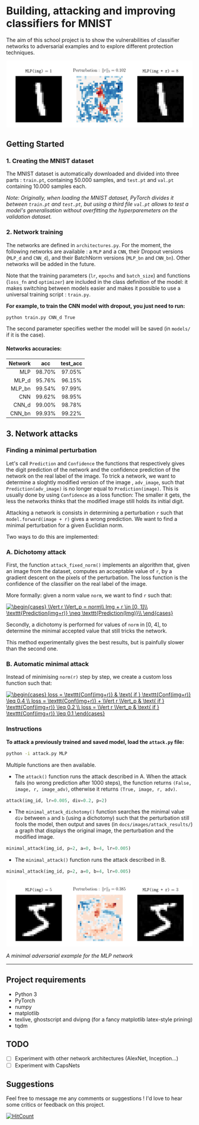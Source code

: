 # Building, attacking and improving classifiers for MNIST

The aim of this school project is to show the vulnerabilities of classifier networks to adversarial examples and to explore different protection techniques.

![Attack result example](docs/images/attack_results/attack_example.png)

## Getting Started

### 1. Creating the MNIST dataset

The MNIST dataset is automatically downloaded and divided into three parts : `train.pt`, containing 50.000 samples, and `test.pt` and `val.pt` containing 10.000 samples each.

*Note: Originally, when loading the MNIST dataset, PyTorch divides it between `train.pt` and `test.pt`, but using a third file `val.pt` allows to test a model's generalisation without overfitting the hyperparemeters on the validation dataset.*

### 2. Network training

The networks are defined in `architectures.py`. For the moment, the following networks are available : a `MLP` and a `CNN`, their Dropout versions (`MLP_d` and `CNN_d`), and their BatchNorm versions (`MLP_bn` and `CNN_bn`). Other networks will be added in the future.

Note that the training parameters (`lr`, `epochs` and `batch_size`) and functions (`loss_fn` and `optimizer`) are included in the class definition of the model: it makes switching between models easier and makes it possible to use a universal training script : `train.py`.

**For example, to train the CNN model with dropout, you just need to run:**

```sh
python train.py CNN_d True
```

The second parameter specifies wether the model will be saved (in `models/` if it is the case).

#### Networks accuracies:

| Network |    acc   | test_acc |
|--------:|:--------:|:--------:|
|     MLP |  98.70%  |  97.05%  |
|   MLP_d |  95.76%  |  96.15%  |
|  MLP_bn |  99.54%  |  97.99%  |
|     CNN |  99.62%  |  98.95%  |
|   CNN_d |  99.00%  |  98.78%  |
|  CNN_bn |  99.93%  |  99.22%  |

## 3. Network attacks

### Finding a minimal perturbation

Let's call `Prediction` and `Confidence` the functions that respectively gives the digit prediction of the network and the confidence prediction of the network on the real label of the image. To trick a network, we want to determine a sloghtly modified version of the image , `adv_image`, such that `Prediction(adv_image)` is no longer equal to `Prediction(image)`. This is usually done by using `Confidence` as a loss function: The smaller it gets, the less the networks thinks that the modified image still holds its initial digit.

Attacking a network is consists in determining a perturbation `r` such that `model.forward(image + r)` gives a wrong prediction. We want to find a minimal perturbation for a given Euclidian norm.

Two ways to do this are implemented:

### A. Dichotomy attack

First, the function `attack_fixed_norm()` implements an algorithm that, given an image from the dataset, computes an acceptable value of `r`, by a gradient descent on the pixels of the perturbation. The loss function is the confidence of the classifier on the real label of the image.

More formally: given a norm value `norm`, we want to find `r` such that:

<a href="https://www.codecogs.com/eqnedit.php?latex=\dpi{120}&space;\begin{cases}&space;\Vert&space;r&space;\Vert_p&space;=&space;norm\\&space;Img&space;&plus;&space;r&space;\in&space;[0,&space;1]\\&space;\texttt{Prediction(img&plus;r)}&space;\neq&space;\texttt{Prediction(Img)}\\&space;\end{cases}" target="_blank"><img src="https://latex.codecogs.com/gif.latex?\dpi{120}&space;\begin{cases}&space;\Vert&space;r&space;\Vert_p&space;=&space;norm\\&space;Img&space;&plus;&space;r&space;\in&space;[0,&space;1]\\&space;\texttt{Prediction(img&plus;r)}&space;\neq&space;\texttt{Prediction(Img)}\\&space;\end{cases}" title="\begin{cases} \Vert r \Vert_p = norm\\ Img + r \in [0, 1]\\ \texttt{Prediction(img+r)} \neq \texttt{Prediction(Img)}\\ \end{cases}" /></a>


Secondly, a dichotomy is performed for values of `norm` in [0, 4], to determine the minimal accepted value that still tricks the network.

This method experimentally gives the best results, but is painfully slower than the second one.

### B. Automatic minimal attack

Instead of minimising `norm(r)` step by step, we create a custom loss function such that:

<a href="https://www.codecogs.com/eqnedit.php?latex=\dpi{120}&space;\begin{cases}&space;loss&space;=&space;\texttt{Conf(img&plus;r)}&space;&&space;\text{&space;if&space;}&space;\texttt{Conf(img&plus;r)}&space;\leq&space;0.4&space;\\&space;loss&space;=&space;\texttt{Conf(img&plus;r)}&space;&plus;&space;\Vert&space;r&space;\Vert_p&space;&&space;\text{&space;if&space;}&space;\texttt{Conf(img&plus;r)}&space;\leq&space;0.2&space;\\&space;loss&space;=&space;\Vert&space;r&space;\Vert_p&space;&&space;\text{&space;if&space;}&space;\texttt{Conf(img&plus;r)}&space;\leq&space;0.1&space;\end{cases}" target="_blank"><img src="https://latex.codecogs.com/gif.latex?\dpi{120}&space;\begin{cases}&space;loss&space;=&space;\texttt{Conf(img&plus;r)}&space;&&space;\text{&space;if&space;}&space;\texttt{Conf(img&plus;r)}&space;\leq&space;0.4&space;\\&space;loss&space;=&space;\texttt{Conf(img&plus;r)}&space;&plus;&space;\Vert&space;r&space;\Vert_p&space;&&space;\text{&space;if&space;}&space;\texttt{Conf(img&plus;r)}&space;\leq&space;0.2&space;\\&space;loss&space;=&space;\Vert&space;r&space;\Vert_p&space;&&space;\text{&space;if&space;}&space;\texttt{Conf(img&plus;r)}&space;\leq&space;0.1&space;\end{cases}" title="\begin{cases} loss = \texttt{Conf(img+r)} & \text{ if } \texttt{Conf(img+r)} \leq 0.4 \\ loss = \texttt{Conf(img+r)} + \Vert r \Vert_p & \text{ if } \texttt{Conf(img+r)} \leq 0.2 \\ loss = \Vert r \Vert_p & \text{ if } \texttt{Conf(img+r)} \leq 0.1 \end{cases}" /></a> 

### Instructions

**To attack a previously trained and saved model, load the `attack.py` file:**

```sh
python -i attack.py MLP
```

Multiple functions are then available.

- The `attack()` function runs the attack described in A. When the attack fails (no wrong prediction after 1000 steps), the function returns `(False, image, r, image_adv)`, otherwise it returns `(True, image, r, adv)`.

```Python
attack(img_id, lr=0.005, div=0.2, p=2)
```

- The `minimal_attack_dichotomy()` function searches the minimal value `div` between `a` and `b` (using a dichotomy) such that the perturbation still fools the model, then output and saves (in `docs/images/attack_results/`) a graph that displays the original image, the perturbation and the modified image.

```Python
minimal_attack(img_id, p=2, a=0, b=4, lr=0.005)
```

- The `minimal_attack()` function runs the attack described in B.

```Python
minimal_attack(img_id, p=2, a=0, b=4, lr=0.005)
```

![Attack result example](docs/images/attack_results/attack_example_2.png)

*A minimal adversarial example for the MLP network*

---


## Project requirements

- Python 3
- PyTorch
- numpy
- matplotlib
- texlive, ghostscript and dvipng (for a fancy matplotlib latex-style prining)
- tqdm

## TODO

- [ ] Experiment with other network architectures (AlexNet, Inception...)
- [ ] Experiment with CapsNets

## Suggestions

Feel free to message me any comments or suggestions ! I'd love to hear some critics or feedback on this project.

[![HitCount](http://hits.dwyl.io/maxdinech/car-crash.svg)](http://hits.dwyl.io/maxdinech/car-crash)